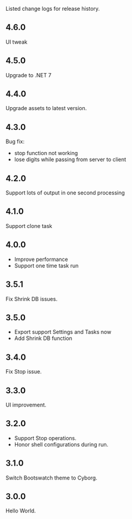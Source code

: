 Listed change logs for release history.

## 4.6.0

UI tweak

## 4.5.0

Upgrade to .NET 7

## 4.4.0

Upgrade assets to latest version.

## 4.3.0

Bug fix: 

- stop function not working
- lose digits while passing from server to client

## 4.2.0

Support lots of output in one second processing

## 4.1.0

Support clone task

## 4.0.0

- Improve performance
- Support one time task run

## 3.5.1

Fix Shrink DB issues.

## 3.5.0

- Export support Settings and Tasks now
- Add Shrink DB function

## 3.4.0

Fix Stop issue.

## 3.3.0

UI improvement.

## 3.2.0

- Support Stop operations.
- Honor shell configurations during run.

## 3.1.0

Switch Bootswatch theme to Cyborg. 

## 3.0.0

Hello World.